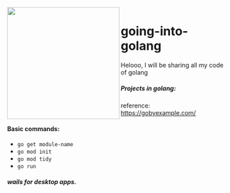 <img align="left" style="width:260px" src="https://media.tenor.com/60-jjmqKO3cAAAAi/go-girl.gif" width="288px">

# going-into-golang
Helooo, I will be sharing all my code of golang

##### Projects in golang:

reference: https://gobyexample.com/

####  Basic commands:

- `go get module-name`
- `go mod init`
- `go mod tidy`
- `go run`

##### wails for desktop apps.
